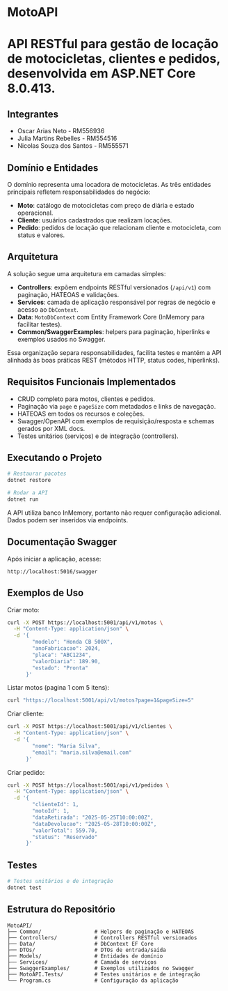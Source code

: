 # MotoAPI

API RESTful para gestão de locação de motocicletas, clientes e pedidos, desenvolvida em ASP.NET Core 8.0.413.
=======

## Integrantes
- Oscar Arias Neto - RM556936
- Julia Martins Rebelles - RM554516
- Nicolas Souza dos Santos - RM555571

## Domínio e Entidades
O domínio representa uma locadora de motocicletas. As três entidades principais refletem responsabilidades do negócio:
- **Moto**: catálogo de motocicletas com preço de diária e estado operacional.
- **Cliente**: usuários cadastrados que realizam locações.
- **Pedido**: pedidos de locação que relacionam cliente e motocicleta, com status e valores.

## Arquitetura
A solução segue uma arquitetura em camadas simples:
- **Controllers**: expõem endpoints RESTful versionados (`/api/v1`) com paginação, HATEOAS e validações.
- **Services**: camada de aplicação responsável por regras de negócio e acesso ao `DbContext`.
- **Data**: `MotoDbContext` com Entity Framework Core (InMemory para facilitar testes).
- **Common/SwaggerExamples**: helpers para paginação, hiperlinks e exemplos usados no Swagger.

Essa organização separa responsabilidades, facilita testes e mantém a API alinhada às boas práticas REST (métodos HTTP, status codes, hiperlinks).

## Requisitos Funcionais Implementados
- CRUD completo para motos, clientes e pedidos.
- Paginação via `page` e `pageSize` com metadados e links de navegação.
- HATEOAS em todos os recursos e coleções.
- Swagger/OpenAPI com exemplos de requisição/resposta e schemas gerados por XML docs.
- Testes unitários (serviços) e de integração (controllers).

## Executando o Projeto
```bash
# Restaurar pacotes
dotnet restore

# Rodar a API
dotnet run
```
A API utiliza banco InMemory, portanto não requer configuração adicional. Dados podem ser inseridos via endpoints.

## Documentação Swagger
Após iniciar a aplicação, acesse:
```
http://localhost:5016/swagger
```

## Exemplos de Uso
Criar moto:
```bash
curl -X POST https://localhost:5001/api/v1/motos \
  -H "Content-Type: application/json" \
  -d '{
        "modelo": "Honda CB 500X",
        "anoFabricacao": 2024,
        "placa": "ABC1234",
        "valorDiaria": 189.90,
        "estado": "Pronta"
      }'
```
Listar motos (pagina 1 com 5 itens):
```bash
curl "https://localhost:5001/api/v1/motos?page=1&pageSize=5"
```
Criar cliente:
```bash
curl -X POST https://localhost:5001/api/v1/clientes \
  -H "Content-Type: application/json" \
  -d '{
        "nome": "Maria Silva",
        "email": "maria.silva@email.com"
      }'
```
Criar pedido:
```bash
curl -X POST https://localhost:5001/api/v1/pedidos \
  -H "Content-Type: application/json" \
  -d '{
        "clienteId": 1,
        "motoId": 1,
        "dataRetirada": "2025-05-25T10:00:00Z",
        "dataDevolucao": "2025-05-28T10:00:00Z",
        "valorTotal": 559.70,
        "status": "Reservado"
      }'
```

## Testes
```bash
# Testes unitários e de integração
dotnet test
```

## Estrutura do Repositório
```
MotoAPI/
├── Common/                 # Helpers de paginação e HATEOAS
├── Controllers/            # Controllers RESTful versionados
├── Data/                   # DbContext EF Core
├── DTOs/                   # DTOs de entrada/saída
├── Models/                 # Entidades de domínio
├── Services/               # Camada de serviços
├── SwaggerExamples/        # Exemplos utilizados no Swagger
├── MotoAPI.Tests/          # Testes unitários e de integração
└── Program.cs              # Configuração da aplicação
```

